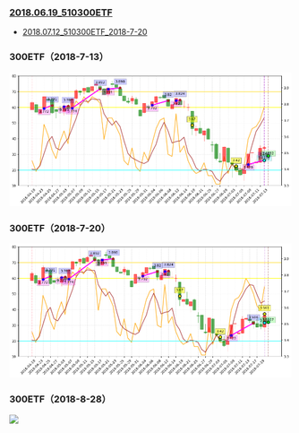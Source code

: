 ### [2018.06.19_510300ETF](http://nbviewer.jupyter.org/github/bitbyte27/PythonQuant/tree/master/ETF/2018.06.19_510300ETF/)
* [2018.07.12_510300ETF_2018-7-20](http://nbviewer.jupyter.org/github/bitbyte27/PythonQuant/blob/master/ETF/2018.06.19_510300ETF/2018.07.12_510300ETF_2018-7-20.ipynb)

### 300ETF（2018-7-13）
![](300ETF2018713.png)

### 300ETF（2018-7-20）
![](300ETF2018720.png)

### 300ETF（2018-8-28）
![](300ETF_2018-8-28.png)
